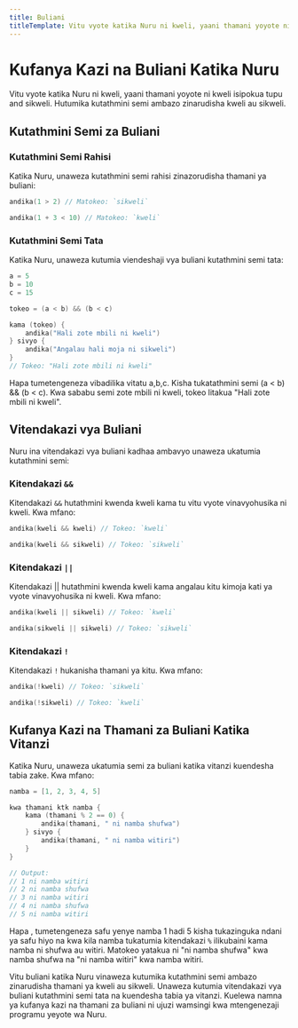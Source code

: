 ```yaml
---
title: Buliani
titleTemplate: Vitu vyote katika Nuru ni kweli, yaani thamani yoyote ni kweli isipokua tupu and sikweli.
---
```


# Kufanya Kazi na Buliani Katika Nuru

Vitu vyote katika Nuru ni kweli, yaani thamani yoyote ni kweli isipokua tupu and sikweli. Hutumika kutathmini semi ambazo zinarudisha kweli au sikweli.

## Kutathmini Semi za Buliani

### Kutathmini Semi Rahisi

Katika Nuru, unaweza kutathmini semi rahisi zinazorudisha thamani ya buliani:

```go
andika(1 > 2) // Matokeo: `sikweli`

andika(1 + 3 < 10) // Matokeo: `kweli`
```

### Kutathmini Semi Tata

Katika Nuru, unaweza kutumia viendeshaji vya buliani kutathmini semi tata:

```go
a = 5
b = 10
c = 15

tokeo = (a < b) && (b < c)

kama (tokeo) {
    andika("Hali zote mbili ni kweli")
} sivyo {
    andika("Angalau hali moja ni sikweli")
}
// Tokeo: "Hali zote mbili ni kweli"
```

Hapa tumetengeneza vibadilika vitatu a,b,c. Kisha tukatathmini semi (a < b) && (b < c). Kwa sababu semi zote mbili ni kweli, tokeo litakua "Hali zote mbili ni kweli".

## Vitendakazi vya Buliani

Nuru ina vitendakazi vya buliani kadhaa ambavyo unaweza ukatumia kutathmini semi:

### Kitendakazi `&&`

Kitendakazi `&&` hutathmini kwenda kweli kama tu vitu vyote vinavyohusika ni kweli. Kwa mfano:

```go
andika(kweli && kweli) // Tokeo: `kweli`

andika(kweli && sikweli) // Tokeo: `sikweli`
```

### Kitendakazi `||`

Kitendakazi || hutathmini kwenda kweli kama angalau kitu kimoja kati ya vyote vinavyohusika ni kweli. Kwa mfano:

```go
andika(kweli || sikweli) // Tokeo: `kweli`

andika(sikweli || sikweli) // Tokeo: `sikweli`
```

### Kitendakazi `!`

Kitendakazi `!` hukanisha thamani ya kitu. Kwa mfano:

```go
andika(!kweli) // Tokeo: `sikweli`

andika(!sikweli) // Tokeo: `kweli`
```

## Kufanya Kazi na Thamani za Buliani Katika Vitanzi

Katika Nuru, unaweza ukatumia semi za buliani katika vitanzi kuendesha tabia zake. Kwa mfano:

```go
namba = [1, 2, 3, 4, 5]

kwa thamani ktk namba {
    kama (thamani % 2 == 0) {
        andika(thamani, " ni namba shufwa")
    } sivyo {
        andika(thamani, " ni namba witiri")
    }
}

// Output:
// 1 ni namba witiri
// 2 ni namba shufwa
// 3 ni namba witiri
// 4 ni namba shufwa
// 5 ni namba witiri
```

Hapa , tumetengeneza safu yenye namba 1 hadi 5 kisha tukazinguka ndani ya safu hiyo na kwa kila namba tukatumia kitendakazi `%` ilikubaini kama namba ni shufwa au witiri. Matokeo yatakua ni "ni namba shufwa" kwa namba shufwa na "ni namba witiri" kwa namba witiri.

Vitu buliani katika Nuru vinaweza kutumika kutathmini semi ambazo zinarudisha thamani ya kweli au sikweli. Unaweza kutumia vitendakazi vya buliani kutathmini semi tata na kuendesha tabia ya vitanzi. Kuelewa namna ya kufanya kazi na thamani za buliani ni ujuzi wamsingi kwa mtengenezaji programu yeyote wa Nuru.
